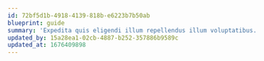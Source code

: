 ```yaml
---
id: 72bf5d1b-4918-4139-818b-e6223b7b50ab
blueprint: guide
summary: 'Expedita quis eligendi illum repellendus illum voluptatibus. Omnis nihil voluptas sequi alias deleniti in. Cumque mollitia laudantium quia. Eum reiciendis nam similique voluptas consequatur ab.'
updated_by: 15a28ea1-02cb-4887-b252-357886b9589c
updated_at: 1676409898
---
```

